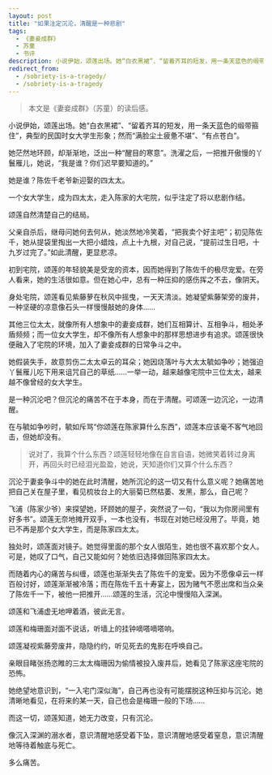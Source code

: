 ```yaml
---
layout: post
title: "如果注定沉沦，清醒是一种悲剧"
tags:
  - 《妻妾成群》
  - 苏童
  - 书评
description: 小说伊始，颂莲出场。她“白衣黑裙”、“留着齐耳的短发，用一条天蓝色的缎带箍住”，典型的民国时女大学生形象；然而“满脸尘土疲惫不堪”、“有点苍白”。
redirect_from:
  - /sobriety-is-a-tragedy/
  - /sobriety-is-a-tragedy
---
```


> 本文是《妻妾成群》（苏童）的读后感。

小说伊始，颂莲出场。她“白衣黑裙”、“留着齐耳的短发，用一条天蓝色的缎带箍住”，典型的民国时女大学生形象；然而“满脸尘土疲惫不堪”、“有点苍白”。

她茫然地环顾，却渐渐地，泛出一种“醒目的寒意”。洗濯之后，一把推开傲慢的丫鬟雁儿，她说，“我是谁？你们迟早要知道的。”

她是谁？陈佐千老爷新迎娶的四太太。

一个女大学生，成为四太太，走入陈家的大宅院，似乎注定了将以悲剧作结。

颂莲自然清楚自己的结局。

父亲自杀后，继母问她何去何从，她淡然地冷笑着，“把我卖个好主吧”；初见陈佐千，她从提袋里掏出一大把小蜡烛，点上十九根，对自己说，“提前过生日吧，十九岁过完了。”如此清醒，更显悲凉。

初到宅院，颂莲的年轻貌美是受宠的资本，因而她得到了陈佐千的极尽宠爱。在旁人看来，她的生活很如意。但在她心中，总有一种压抑的感伤挥之不去，像阴天。

身处宅院，颂莲看见紫藤萝在秋风中摇曳，一天天清淡。她凝望紫藤架旁的废井，一种坚硬的凉意像石头一样慢慢敲她的身体……

其他三位太太，就像所有人想象中的妻妾成群，她们互相算计、互相争斗，相处矛盾频频；而一位女大学生，却不像所有人想象中的那样思想进步有追求。颂莲很快便融入了宅院的环境，加入了妻妾成群的日常争斗之中。

她假装失手，故意剪伤二太太卓云的耳朵；她因烧落叶与大太太毓如争吵；她强迫丫鬟雁儿吃下用来诅咒自己的草纸……一举一动，越来越像宅院中三位太太，越来越不像曾经的女大学生。

是一种沉沦吧？但沉沦的痛苦不在于本身，而在于清醒。可颂莲一边沉沦，一边清醒。

在与毓如争吵时，毓如斥骂“你颂莲在陈家算什么东西”，颂莲本应该毫不客气地回击，但她却没有。

> 说对了，我算个什么东西？颂莲轻轻地像在自言自语，她微笑着转过身离开，再回头时已经泪光盈盈，她说，天知道你们又算个什么东西？

沉沦于妻妾争斗中的她在此时清醒，她所沉沦的这一切又有什么意义呢？她痛苦地把自己关在屋子里，看见梳妆台上的大丽菊已然枯萎、发黑，那么，自己呢？

飞浦（陈家少爷）来探望她，环顾她的屋子，突然说了一句，“我以为你房间里有好多书”。颂莲无奈地摊开双手，一本也没有，书现在对她已经没用了。毕竟，她已不再是那个女大学生，而是陈家四太太。

独处时，颂莲面对镜子。她觉得里面的那个女人很陌生，她也很不喜欢那个女人。可是，她叹了口气，自己又能如何？她依旧选择做回陈家四太太。

而随着内心的痛苦与纠缠，颂莲也渐渐失去了陈佐千的宠爱。因为不愿像卓云一样百般讨好，颂莲渐渐被冷落；而在陈佐千五十寿宴上，因为赌气不愿出席和当众亲了陈佐千一下，被他一把推开……颂莲的生活，沉沦中慢慢陷入深渊。

颂莲和飞浦虚无地呷着酒，彼此无言。

颂莲和梅珊面对面不说话，听墙上的挂钟嘀嗒嘀嗒响。

颂莲凝视紫藤旁废井，隐隐约约，听见死去的鬼影在呼唤自己。

亲眼目睹张扬恣睢的三太太梅珊因为偷情被投入废井后，她看见了陈家这座宅院的恐怖。

她绝望地意识到，“一入宅门深似海”，自己再也没有可能摆脱这种压抑与沉沦。她清晰地看见，在将来的某一天，自己也会是梅珊一般的下场……

而这一切，颂莲知道，她无力改变，只有沉沦。

像沉入深渊的溺水者，意识清醒地感受着下坠，意识清醒地感受着窒息，意识清醒地等待着触底与死亡。

多么痛苦。
